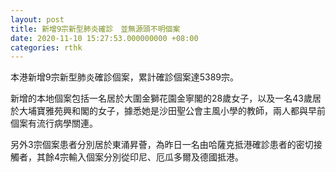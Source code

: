 ```yaml
---
layout: post
title: 新增9宗新型肺炎確診　並無源頭不明個案
date: 2020-11-10 15:27:53.000000000 +08:00
categories: rthk
---
```


本港新增9宗新型肺炎確診個案，累計確診個案達5389宗。

新增的本地個案包括一名居於大圍金獅花園金寧閣的28歲女子，以及一名43歲居於大埔寶雅苑興和閣的女子，據悉她是沙田聖公會主風小學的教師，兩人都與早前個案有流行病學關連。

另外3宗個案患者分別居於東涌昇薈，為昨日一名由哈薩克抵港確診患者的密切接觸者，其餘4宗輸入個案分別從印尼、厄瓜多爾及德國抵港。
